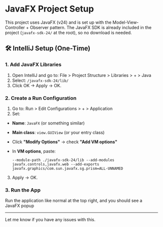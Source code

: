 # JavaFX Project Setup

This project uses JavaFX (v24) and is set up with the Model-View-Controller + Observer pattern. The JavaFX SDK is already included in the project (`javafx-sdk-24/` at the root), so no download is needed.

## 🛠 IntelliJ Setup (One-Time)

### 1. Add JavaFX Libraries
1. Open IntelliJ and go to:
   File > Project Structure > Libraries > + > Java
2. Select: `/javafx-sdk-24/lib/`
3. Click OK → Apply → OK.

### 2. Create a Run Configuration
1. Go to: Run > Edit Configurations > + > Application
2. Set:
- **Name**: `JavaFX` (or something similar)
- **Main class**: `view.GUIView` (or your entry class)
- Click **"Modify Options"** → check **"Add VM options"**
- In **VM options**, paste:

  ```
  --module-path ./javafx-sdk-24/lib --add-modules javafx.controls,javafx.web --add-exports javafx.graphics/com.sun.javafx.sg.prism=ALL-UNNAMED
  ```

3. Apply → OK.

### 3. Run the App
Run the application like normal at the top right, and you should see a JavaFX popup

---

Let me know if you have any issues with this.

